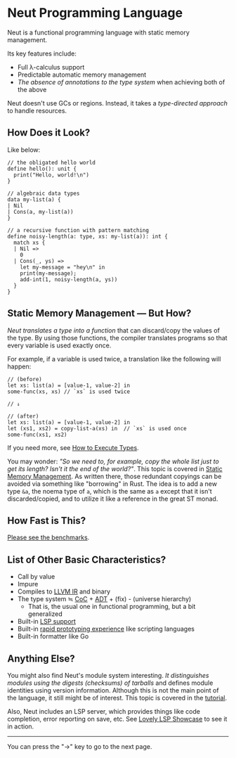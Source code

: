 # Neut Programming Language

Neut is a functional programming language with static memory management.

Its key features include:

<ul class="star-list">
  <li>Full λ-calculus support</li>
  <li>Predictable automatic memory management</li>
  <li><em>The absence of annotations to the type system</em> when achieving both of the above</li>
</ul>

Neut doesn't use GCs or regions. Instead, it takes a _type-directed approach_ to handle resources.

## How Does it Look?

Like below:

```neut
// the obligated hello world
define hello(): unit {
  print("Hello, world!\n")
}

// algebraic data types
data my-list(a) {
| Nil
| Cons(a, my-list(a))
}

// a recursive function with pattern matching
define noisy-length(a: type, xs: my-list(a)): int {
  match xs {
  | Nil =>
    0
  | Cons(_, ys) =>
    let my-message = "hey\n" in
    print(my-message);
    add-int(1, noisy-length(a, ys))
  }
}
```

## Static Memory Management — But How?

_Neut translates a type into a function_ that can discard/copy the values of the type. By using those functions, the compiler translates programs so that every variable is used exactly once.

For example, if a variable is used twice, a translation like the following will happen:

```neut
// (before)
let xs: list(a) = [value-1, value-2] in
some-func(xs, xs) // `xs` is used twice

// ↓

// (after)
let xs: list(a) = [value-1, value-2] in
let (xs1, xs2) = copy-list-a(xs) in  // `xs` is used once
some-func(xs1, xs2)
```

If you need more, see [How to Execute Types](./how-to-execute-types.md).

You may wonder: _"So we need to, for example, copy the whole list just to get its length? Isn't it the end of the world?"_. This topic is covered in [Static Memory Management](./static-memory-management.md). As written there, those redundant copyings can be avoided via something like "borrowing" in Rust. The idea is to add a new type `&a`, the noema type of `a`, which is the same as `a` except that it isn't discarded/copied, and to utilize it like a reference in the great ST monad.

## How Fast is This?

[Please see the benchmarks](./benchmarks.md).

## List of Other Basic Characteristics?

- Call by value
- Impure
- Compiles to [LLVM IR](https://llvm.org/docs/LangRef.html) and binary
- The type system ≒ [CoC](https://en.wikipedia.org/wiki/Calculus_of_constructions) + [ADT](https://en.wikipedia.org/wiki/Algebraic_data_type) + (fix) - (universe hierarchy)
  - That is, the usual one in functional programming, but a bit generalized
- Built-in [LSP support](./lovely-lsp-showcase.md)
- Built-in [rapid prototyping experience](./rapid-prototyping.md) like scripting languages
- Built-in formatter like Go

## Anything Else?

You might also find Neut's module system interesting. _It distinguishes modules using the digests (checksums) of tarballs_ and defines module identities using version information. Although this is not the main point of the language, it still might be of interest. This topic is covered in the [tutorial](./hello-external-world.md).

Also, Neut includes an LSP server, which provides things like code completion, error reporting on save, etc. See [Lovely LSP Showcase](./lovely-lsp-showcase.md) to see it in action.

---

You can press the "→" key to go to the next page.
